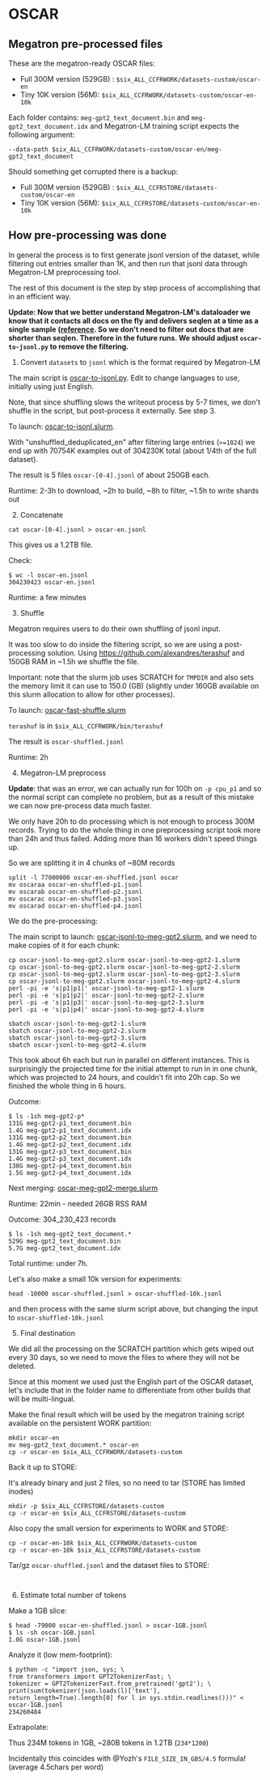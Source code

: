 # OSCAR


## Megatron pre-processed files

These are the megatron-ready OSCAR files:

- Full 300M version (529GB) : `$six_ALL_CCFRWORK/datasets-custom/oscar-en`
- Tiny 10K version (56M): `$six_ALL_CCFRWORK/datasets-custom/oscar-en-10k`

Each folder contains: `meg-gpt2_text_document.bin` and `meg-gpt2_text_document.idx` and Megatron-LM training script expects the following argument:
```
--data-path $six_ALL_CCFRWORK/datasets-custom/oscar-en/meg-gpt2_text_document
```

Should something get corrupted there is a backup:

- Full 300M version (529GB) : `$six_ALL_CCFRSTORE/datasets-custom/oscar-en`
- Tiny 10K version (56M): `$six_ALL_CCFRSTORE/datasets-custom/oscar-en-10k`




## How pre-processing was done

In general the process is to first generate jsonl version of the dataset, while filtering out entries smaller than 1K, and then run that jsonl data through Megatron-LM preprocessing tool.

The rest of this document is the step by step process of accomplishing that in an efficient way.

**Update: Now that we better understand Megatron-LM's dataloader we know that it contacts all docs on the fly and delivers seqlen at a time as a single sample ([reference](https://github.com/NVIDIA/Megatron-LM/blob/90e0a0dd08159e1c95f4f9d99bb8687f327d36c3/megatron/data/gpt_dataset.py#L169-L185). So we don't need to filter out docs that are shorter than seqlen. Therefore in the future runs. We should adjust `oscar-to-jsonl.py` to remove the filtering.**

1. Convert `datasets` to `jsonl` which is the format required by Megatron-LM

The main script is [oscar-to-jsonl.py](./oscar-multilingual-to-jsonl.py). Edit to change languages to use, initially using just English.

Note, that since shuffling slows the writeout process by 5-7 times, we don't shuffle in the script, but post-process it externally. See step 3.

To launch: [oscar-to-jsonl.slurm](./oscar-multilingual-to-jsonl.slurm).

With "unshuffled_deduplicated_en" after filtering large entries (`>=1024`) we end up with 70754K examples out of 304230K total (about 1/4th of the full dataset).

The result is 5 files `oscar-[0-4].jsonl` of about 250GB each.

Runtime: 2-3h to download, ~2h to build, ~8h to filter, ~1.5h to write shards out


2. Concatenate

```
cat oscar-[0-4].jsonl > oscar-en.jsonl
```

This gives us a 1.2TB file.

Check:
```
$ wc -l oscar-en.jsonl
304230423 oscar-en.jsonl
```

Runtime: a few minutes



3. Shuffle

Megatron requires users to do their own shuffling of jsonl input.

It was too slow to do inside the filtering script, so we are using a post-processing solution.
Using https://github.com/alexandres/terashuf and 150GB RAM in ~1.5h we shuffle the file.

Important: note that the slurm job uses SCRATCH for `TMPDIR` and also sets the memory limit it can use to 150.0 (GB) (slightly under 160GB available on this slurm allocation to allow for other processes).

To launch: [oscar-fast-shuffle.slurm](./oscar-fast-shuffle.slurm)

`terashuf` is in `$six_ALL_CCFRWORK/bin/terashuf`

The result is `oscar-shuffled.jsonl`

Runtime: 2h



4. Megatron-LM preprocess

**Update**: that was an error, we can actually run for 100h on `-p cpu_p1` and so the normal script can complete no problem, but as a result of this mistake we can now pre-process data much faster.

We only have 20h to do processing which is not enough to process 300M records. Trying to do the whole thing in one preprocessing script took more than 24h and thus failed. Adding more than 16 workers didn't speed things up.

So we are splitting it in 4 chunks of ~80M records

```
split -l 77000000 oscar-en-shuffled.jsonl oscar
mv oscaraa oscar-en-shuffled-p1.jsonl
mv oscarab oscar-en-shuffled-p2.jsonl
mv oscarac oscar-en-shuffled-p3.jsonl
mv oscarad oscar-en-shuffled-p4.jsonl
```

We do the pre-processing:

The main script to launch: [oscar-jsonl-to-meg-gpt2.slurm](./oscar-jsonl-to-meg.slurm), and we need to make copies of it for each chunk:

```
cp oscar-jsonl-to-meg-gpt2.slurm oscar-jsonl-to-meg-gpt2-1.slurm
cp oscar-jsonl-to-meg-gpt2.slurm oscar-jsonl-to-meg-gpt2-2.slurm
cp oscar-jsonl-to-meg-gpt2.slurm oscar-jsonl-to-meg-gpt2-3.slurm
cp oscar-jsonl-to-meg-gpt2.slurm oscar-jsonl-to-meg-gpt2-4.slurm
perl -pi -e 's|p1|p1|' oscar-jsonl-to-meg-gpt2-1.slurm
perl -pi -e 's|p1|p2|' oscar-jsonl-to-meg-gpt2-2.slurm
perl -pi -e 's|p1|p3|' oscar-jsonl-to-meg-gpt2-3.slurm
perl -pi -e 's|p1|p4|' oscar-jsonl-to-meg-gpt2-4.slurm
```

```
sbatch oscar-jsonl-to-meg-gpt2-1.slurm
sbatch oscar-jsonl-to-meg-gpt2-2.slurm
sbatch oscar-jsonl-to-meg-gpt2-3.slurm
sbatch oscar-jsonl-to-meg-gpt2-4.slurm
```

This took about 6h each but run in parallel on different instances. This is surprisingly the projected time for the initial attempt to run in in one chunk, which was projected to 24 hours, and couldn't fit into 20h cap. So we finished the whole thing in 6 hours.

Outcome:

```
$ ls -1sh meg-gpt2-p*
131G meg-gpt2-p1_text_document.bin
1.4G meg-gpt2-p1_text_document.idx
131G meg-gpt2-p2_text_document.bin
1.4G meg-gpt2-p2_text_document.idx
131G meg-gpt2-p3_text_document.bin
1.4G meg-gpt2-p3_text_document.idx
138G meg-gpt2-p4_text_document.bin
1.5G meg-gpt2-p4_text_document.idx
```

Next merging: [oscar-meg-gpt2-merge.slurm](./oscar-meg-gpt2-merge.slurm)

Runtime: 22min - needed 26GB RSS RAM

Outcome: 304_230_423 records

```
$ ls -1sh meg-gpt2_text_document.*
529G meg-gpt2_text_document.bin
5.7G meg-gpt2_text_document.idx
```

Total runtime: under 7h.

Let's also make a small 10k version for experiments:

```
head -10000 oscar-shuffled.jsonl > oscar-shuffled-10k.jsonl
```
and then process with the same slurm script above, but changing the input to `oscar-shuffled-10k.jsonl`



5. Final destination

We did all the processing on the SCRATCH partition which gets wiped out every 30 days, so we need to move the files to where they will not be deleted.

Since at this moment we used just the English part of the OSCAR dataset, let's include that in the folder name to differentiate from other builds that will be multi-lingual.

Make the final result which will be used by the megatron training script available on the persistent WORK partition:

```
mkdir oscar-en
mv meg-gpt2_text_document.* oscar-en
cp -r oscar-en $six_ALL_CCFRWORK/datasets-custom
```

Back it up to STORE:

It's already binary and just 2 files, so no need to tar (STORE has limited inodes)
```
mkdir -p $six_ALL_CCFRSTORE/datasets-custom
cp -r oscar-en $six_ALL_CCFRSTORE/datasets-custom
```

Also copy the small version for experiments to WORK and STORE:
```
cp -r oscar-en-10k $six_ALL_CCFRWORK/datasets-custom
cp -r oscar-en-10k $six_ALL_CCFRSTORE/datasets-custom
```

Tar/gz `oscar-shuffled.jsonl` and the dataset files to STORE:

```


```

6. Estimate total number of tokens

Make a 1GB slice:
```
$ head -79000 oscar-en-shuffled.jsonl > oscar-1GB.jsonl
$ ls -sh oscar-1GB.jsonl
1.0G oscar-1GB.jsonl
```

Analyze it (low mem-footprint):
```
$ python -c "import json, sys; \
from transformers import GPT2TokenizerFast; \
tokenizer = GPT2TokenizerFast.from_pretrained('gpt2'); \
print(sum(tokenizer(json.loads(l)['text'], return_length=True).length[0] for l in sys.stdin.readlines()))" < oscar-1GB.jsonl
234260484
```

Extrapolate:

Thus 234M tokens in 1GB, ~280B tokens in 1.2TB (`234*1200`)

Incidentally this coincides with @Yozh's `FILE_SIZE_IN_GBS/4.5` formula! (average 4.5chars per word)

